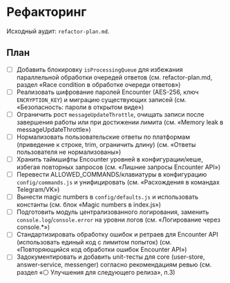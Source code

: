 # Рефакторинг

Исходный аудит: `refactor-plan.md`.

## План

- [ ] Добавить блокировку `isProcessingQueue` для избежания параллельной обработки очередей ответов (см. refactor-plan.md, раздел «Race condition в обработке очереди ответов»)
- [ ] Реализовать шифрование паролей Encounter (AES-256, ключ `ENCRYPTION_KEY`) и миграцию существующих записей (см. «Безопасность: пароли в открытом виде»)
- [ ] Ограничить рост `messageUpdateThrottle`, очищать записи после завершения работы или при достижении лимита (см. «Memory leak в messageUpdateThrottle»)
- [ ] Нормализовать пользовательские ответы по платформам (приведение к строке, trim, ограничить длину) (см. «Ответы пользователя не нормализованы»)
- [ ] Хранить таймшифты Encounter уровней в конфигурации/кеше, избегая повторных запросов (см. «Лишние запросы Encounter API»)
- [ ] Перевести ALLOWED_COMMANDS/клавиатуры в конфигурацию `config/commands.js` и унифицировать (см. «Расхождения в командах Telegram/VK»)
- [ ] Вынести magic numbers в `config/defaults.js` и использовать константы (см. блок «Magic numbers в index.js»)
- [ ] Подготовить модуль централизованного логирования, заменить `console.log`/`console.error` на уровни логов (см. «Логирование через console.*»)
- [ ] Стандартизировать обработку ошибок и ретраев для Encounter API (использовать единый код с лимитом попыток) (см. «Повторяющийся код обработки ошибок Encounter API»)
- [ ] Задокументировать и добавить unit-тесты для core (user-store, answer-service, messenger) согласно рекомендациям ревью (см. раздел «⚪ Улучшения для следующего релиза», п.3)
